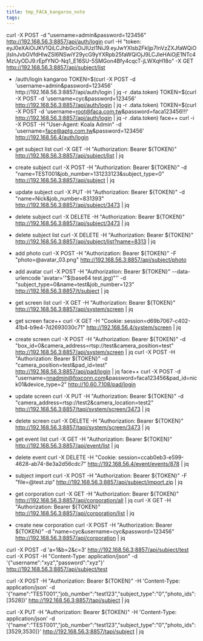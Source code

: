 ```yaml
---
title: tmp_FACA_kangaroo_note
tags:
---
```

curl -X POST -d "username=admin&password=123456" http://192.168.56.3:8857/api/auth/login
curl -H "token: eyJ0eXAiOiJKV1QiLCJhbGciOiJIUzI1NiJ9.eyJwYXlsb2FkIjp7InVzZXJfaWQiOjIsInJvbGVfdHlwZSI6NSwiY29ycG9yYXRpb25faWQiOjJ9LCJleHAiOjE1NTc4MzUyODJ9.rEpfYNO-Nq1_E16SU-5SMGon4Bfy4cqcT-jLWXqH18o" -X GET http://192.168.56.3:8857/api/subject/list

* /auth/login
kangaroo
TOKEN=$(curl -X POST -d 'username=admin&password=123456' http://192.168.56.3:8857/api/auth/login | jq -r .data.token)
TOKEN=$(curl -X POST -d 'username=cyc&password=123456' http://192.168.56.3:8857/api/auth/login | jq -r .data.token)
TOKEN=$(curl -X POST -d 'username=root@faca.com.tw&password=faca123456!!!' http://192.168.56.3:8857/api/auth/login | jq -r .data.token)
face++
curl -i -X POST -H "User-Agent: Koala Admin" -d 'username=face@aptg.com.tw&password=123456' http://192.168.56.4/auth/login

* get subject list
curl -X GET -H "Authorization: Bearer ${TOKEN}" http://192.168.56.3:8857/api/subject/list | jq

* create subject
curl -X POST -H "Authorization: Bearer ${TOKEN}" -d "name=TEST001&job_number=131233123&subject_type=0" http://192.168.56.3:8857/api/subject | jq

* update subject
curl -X PUT -H "Authorization: Bearer ${TOKEN}" -d "name=Nick&job_number=831393" http://192.168.56.3:8857/api/subject/3473 | jq

* delete subject
curl -X DELETE -H "Authorization: Bearer ${TOKEN}" http://192.168.56.3:8857/api/subject/3473 | jq

* delete subject list
curl -X DELETE -H "Authorization: Bearer ${TOKEN}" http://192.168.56.3:8857/api/subject/list?name=8313 | jq

* add photo
curl -X POST -H "Authorization: Bearer ${TOKEN}" -F "photo=@avatar_03.png" http://192.168.56.3:8857/api/subject/photo

* add avatar
curl -X POST -H "Authorization: Bearer ${TOKEN}" --data-urlencode 'avatar='"$(base64 test.jpg)"'' -d "subject_type=0&name=test&job_number=123" http://192.168.56.3:8857/t/subject | jq

* get screen list
curl -X GET -H "Authorization: Bearer ${TOKEN}" http://192.168.56.3:8857/api/system/screen | jq

* get screen
face++
curl -X GET -H "Cookie: session=d69b7067-c402-41b4-b9e4-7d2693030c71" http://192.168.56.4/system/screen | jq

* create screen
curl -X POST -H "Authorization: Bearer ${TOKEN}" -d "box_id=0&camera_address=rtsp://test&camera_position=test" http://192.168.56.3:8857/api/system/screen | jq
curl -X POST -H "Authorization: Bearer ${TOKEN}" -d "camera_position=test&pad_id=test" http://192.168.56.3:8857/api/pad/login | jq
face++
curl -X POST -d "username=nnadmin@foxconn.com&password=faca123456&pad_id=nick01&device_type=2" http://10.60.7.108/pad/login

* update screen
curl -X PUT -H "Authorization: Bearer ${TOKEN}" -d "camera_address=rtsp://test2&camera_location=test2" http://192.168.56.3:8857/tapi/system/screen/3473 | jq

* delete screen
curl -X DELETE -H "Authorization: Bearer ${TOKEN}" http://192.168.56.3:8857/tapi/system/screen/3473 | jq

* get event list
curl -X GET -H "Authorization: Bearer ${TOKEN}" http://192.168.56.3:8857/api/event/list | jq


* delete event
curl -X DELETE -H "Cookie: session=ccab0eb3-e599-4628-ab74-8e3a2d56cdc7" http://192.168.56.4/event/events/878 | jq

* subject import
curl -X POST -H "Authorization: Bearer ${TOKEN}" -F "file=@test.zip" http://192.168.56.3:8857/api/subject/import.zip | jq

* get corporation
curl -X GET -H "Authorization: Bearer ${TOKEN}" http://192.168.56.3:8857/api/corporation/all | jq
curl -X GET -H "Authorization: Bearer ${TOKEN}" http://192.168.56.3:8857/api/corporation/list | jq

* create new corporation
curl -X POST -H "Authorization: Bearer ${TOKEN}" -d "name=cyc&username=cyc&password=123456" http://192.168.56.3:8857/api/corporation | jq


curl -X POST -d 'a=1&b=2&c=3' http://192.168.56.3:8857/api/subject/test
curl -X POST -H "Content-Type: application/json" -d '{"username":"xyz","password":"xyz"}' http://192.168.56.3:8857/api/subject/test

curl -X POST -H "Authorization: Bearer ${TOKEN}" -H 'Content-Type: application/json' -d '{"name":"TEST001","job_number":"test123","subject_type":"0","photo_ids":[3528]}' http://192.168.56.3:8857/tapi/subject | jq

curl -X PUT -H "Authorization: Bearer ${TOKEN}" -H 'Content-Type: application/json' -d '{"name":"TEST001","job_number":"test123","subject_type":"0","photo_ids":[3529,3530]}' http://192.168.56.3:8857/tapi/subject | jq